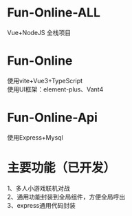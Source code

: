 # Fun-Online-ALL
Vue+NodeJS 全栈项目
# Fun-Online
使用vite+Vue3+TypeScript <br>
使用UI框架：element-plus、Vant4<br>
# Fun-Online-Api
使用Express+Mysql

# 主要功能（已开发）
  1、多人小游戏联机对战<br>
  2、通用功能封装到全局组件，方便全局呼出<br>
  3、express通用代码封装<br>
